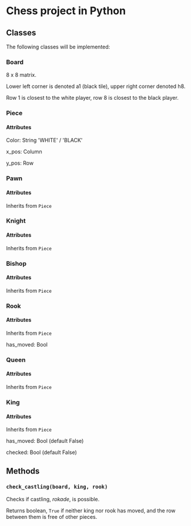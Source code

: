 # Chess project in Python

## Classes
The following classes will be implemented:

### Board
8 x 8 matrix.

Lower left corner is denoted a1 (black tile), upper right corner denoted h8.

Row 1 is closest to the white player, row 8 is closest to the black player.

### Piece
#### Attributes
Color: String 'WHITE' / 'BLACK'

x_pos: Column

y_pos: Row

### Pawn
#### Attributes
Inherits from `Piece`

### Knight
#### Attributes
Inherits from `Piece`

### Bishop
#### Attributes
Inherits from `Piece`

### Rook
#### Attributes
Inherits from `Piece`

has_moved: Bool

### Queen
#### Attributes
Inherits from `Piece`

### King
#### Attributes
Inherits from `Piece`

has_moved: Bool (default False)

checked: Bool (default False)

## Methods
### `check_castling(board, king, rook)`
Checks if castling, *rokade*, is possible.

Returns boolean, `True` if neither king nor rook
has moved, and the row between them is free of other pieces.